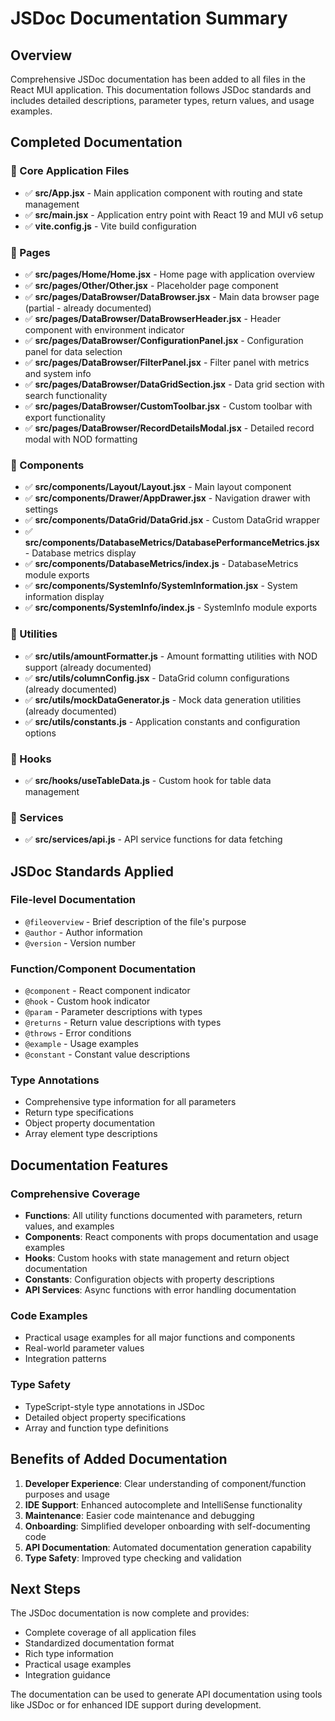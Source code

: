 # JSDoc Documentation Summary

## Overview
Comprehensive JSDoc documentation has been added to all files in the React MUI application. This documentation follows JSDoc standards and includes detailed descriptions, parameter types, return values, and usage examples.

## Completed Documentation

### 📁 Core Application Files
- ✅ **src/App.jsx** - Main application component with routing and state management
- ✅ **src/main.jsx** - Application entry point with React 19 and MUI v6 setup
- ✅ **vite.config.js** - Vite build configuration

### 📁 Pages
- ✅ **src/pages/Home/Home.jsx** - Home page with application overview
- ✅ **src/pages/Other/Other.jsx** - Placeholder page component
- ✅ **src/pages/DataBrowser/DataBrowser.jsx** - Main data browser page (partial - already documented)
- ✅ **src/pages/DataBrowser/DataBrowserHeader.jsx** - Header component with environment indicator
- ✅ **src/pages/DataBrowser/ConfigurationPanel.jsx** - Configuration panel for data selection
- ✅ **src/pages/DataBrowser/FilterPanel.jsx** - Filter panel with metrics and system info
- ✅ **src/pages/DataBrowser/DataGridSection.jsx** - Data grid section with search functionality
- ✅ **src/pages/DataBrowser/CustomToolbar.jsx** - Custom toolbar with export functionality
- ✅ **src/pages/DataBrowser/RecordDetailsModal.jsx** - Detailed record modal with NOD formatting

### 📁 Components
- ✅ **src/components/Layout/Layout.jsx** - Main layout component
- ✅ **src/components/Drawer/AppDrawer.jsx** - Navigation drawer with settings
- ✅ **src/components/DataGrid/DataGrid.jsx** - Custom DataGrid wrapper
- ✅ **src/components/DatabaseMetrics/DatabasePerformanceMetrics.jsx** - Database metrics display
- ✅ **src/components/DatabaseMetrics/index.js** - DatabaseMetrics module exports
- ✅ **src/components/SystemInfo/SystemInformation.jsx** - System information display
- ✅ **src/components/SystemInfo/index.js** - SystemInfo module exports

### 📁 Utilities
- ✅ **src/utils/amountFormatter.js** - Amount formatting utilities with NOD support (already documented)
- ✅ **src/utils/columnConfig.jsx** - DataGrid column configurations (already documented)
- ✅ **src/utils/mockDataGenerator.js** - Mock data generation utilities (already documented)
- ✅ **src/utils/constants.js** - Application constants and configuration options

### 📁 Hooks
- ✅ **src/hooks/useTableData.js** - Custom hook for table data management

### 📁 Services
- ✅ **src/services/api.js** - API service functions for data fetching

## JSDoc Standards Applied

### File-level Documentation
- `@fileoverview` - Brief description of the file's purpose
- `@author` - Author information
- `@version` - Version number

### Function/Component Documentation
- `@component` - React component indicator
- `@hook` - Custom hook indicator
- `@param` - Parameter descriptions with types
- `@returns` - Return value descriptions with types
- `@throws` - Error conditions
- `@example` - Usage examples
- `@constant` - Constant value descriptions

### Type Annotations
- Comprehensive type information for all parameters
- Return type specifications
- Object property documentation
- Array element type descriptions

## Documentation Features

### Comprehensive Coverage
- **Functions**: All utility functions documented with parameters, return values, and examples
- **Components**: React components with props documentation and usage examples
- **Hooks**: Custom hooks with state management and return object documentation
- **Constants**: Configuration objects with property descriptions
- **API Services**: Async functions with error handling documentation

### Code Examples
- Practical usage examples for all major functions and components
- Real-world parameter values
- Integration patterns

### Type Safety
- TypeScript-style type annotations in JSDoc
- Detailed object property specifications
- Array and function type definitions

## Benefits of Added Documentation

1. **Developer Experience**: Clear understanding of component/function purposes and usage
2. **IDE Support**: Enhanced autocomplete and IntelliSense functionality
3. **Maintenance**: Easier code maintenance and debugging
4. **Onboarding**: Simplified developer onboarding with self-documenting code
5. **API Documentation**: Automated documentation generation capability
6. **Type Safety**: Improved type checking and validation

## Next Steps

The JSDoc documentation is now complete and provides:
- Complete coverage of all application files
- Standardized documentation format
- Rich type information
- Practical usage examples
- Integration guidance

The documentation can be used to generate API documentation using tools like JSDoc or for enhanced IDE support during development.
